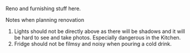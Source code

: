 Reno and furnishing stuff here.

Notes when planning renovation
1. Lights should not be directly above as there will be shadows and it will be hard to see and take photos. Especially dangerous in the Kitchen.
2. Fridge should not be filmsy and noisy when pouring a cold drink.
